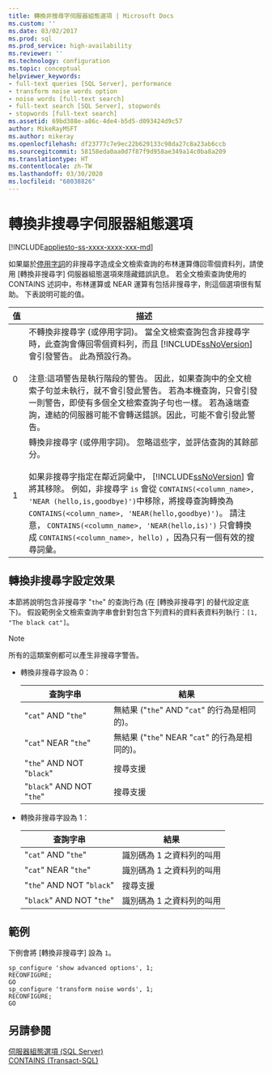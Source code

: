 ```yaml
---
title: 轉換非搜尋字伺服器組態選項 | Microsoft Docs
ms.custom: ''
ms.date: 03/02/2017
ms.prod: sql
ms.prod_service: high-availability
ms.reviewer: ''
ms.technology: configuration
ms.topic: conceptual
helpviewer_keywords:
- full-text queries [SQL Server], performance
- transform noise words option
- noise words [full-text search]
- full-text search [SQL Server], stopwords
- stopwords [full-text search]
ms.assetid: 69bd388e-a86c-4de4-b5d5-d093424d9c57
author: MikeRayMSFT
ms.author: mikeray
ms.openlocfilehash: df23777c7e9ec22b629133c98da27c8a23ab6ccb
ms.sourcegitcommit: 58158eda0aa0d7f87f9d958ae349a14c0ba8a209
ms.translationtype: HT
ms.contentlocale: zh-TW
ms.lasthandoff: 03/30/2020
ms.locfileid: "68038826"
---
```

# <a name="transform-noise-words-server-configuration-option"></a>轉換非搜尋字伺服器組態選項
[!INCLUDE[appliesto-ss-xxxx-xxxx-xxx-md](../../includes/appliesto-ss-xxxx-xxxx-xxx-md.md)]

  如果屬於[停用字詞](../../relational-databases/search/configure-and-manage-stopwords-and-stoplists-for-full-text-search.md)的非搜尋字造成全文檢索查詢的布林運算傳回零個資料列，請使用 [轉換非搜尋字] 伺服器組態選項來隱藏錯誤訊息。 若全文檢索查詢使用的 CONTAINS 述詞中，布林運算或 NEAR 運算有包括非搜尋字，則這個選項很有幫助。 下表說明可能的值。  
  
|值|描述|  
|-----------|-----------------|  
|0|不轉換非搜尋字 (或停用字詞)。 當全文檢索查詢包含非搜尋字時，此查詢會傳回零個資料列，而且 [!INCLUDE[ssNoVersion](../../includes/ssnoversion-md.md)] 會引發警告。 此為預設行為。<br /><br /> 注意:這項警告是執行階段的警告。 因此，如果查詢中的全文檢索子句並未執行，就不會引發此警告。 若為本機查詢，只會引發一則警告，即使有多個全文檢索查詢子句也一樣。 若為遠端查詢，連結的伺服器可能不會轉送錯誤。因此，可能不會引發此警告。|  
|1|轉換非搜尋字 (或停用字詞)。 忽略這些字，並評估查詢的其餘部分。<br /><br /> 如果非搜尋字指定在鄰近詞彙中， [!INCLUDE[ssNoVersion](../../includes/ssnoversion-md.md)] 會將其移除。 例如，非搜尋字 `is` 會從 `CONTAINS(<column_name>, 'NEAR (hello,is,goodbye)')`中移除，將搜尋查詢轉換為 `CONTAINS(<column_name>, 'NEAR(hello,goodbye)')`。 請注意， `CONTAINS(<column_name>, 'NEAR(hello,is)')` 只會轉換成 `CONTAINS(<column_name>, hello)` ，因為只有一個有效的搜尋詞彙。|  
  
## <a name="effects-of-the-transform-noise-words-setting"></a>轉換非搜尋字設定效果  
 本節將說明包含非搜尋字 "`the`" 的查詢行為 (在 [轉換非搜尋字]  的替代設定底下)。  假設範例全文檢索查詢字串會針對包含下列資料的資料表資料列執行：`[1, "The black cat"]`。  
  
> [!NOTE]  
>  所有的這類案例都可以產生非搜尋字警告。  
  
-   轉換非搜尋字設為 0：  
  
    |查詢字串|結果|  
    |------------------|------------|  
    |"`cat`" AND "`the`"|無結果 ("`the`" AND "`cat`" 的行為是相同的)。|  
    |"`cat`" NEAR "`the`"|無結果 ("`the`" NEAR "`cat`" 的行為是相同的)。|  
    |"`the`" AND NOT "`black`"|搜尋支援|  
    |"`black`" AND NOT "`the`"|搜尋支援|  
  
-   轉換非搜尋字設為 1：  
  
    |查詢字串|結果|  
    |------------------|------------|  
    |"`cat`" AND "`the`"|識別碼為 1 之資料列的叫用|  
    |"`cat`" NEAR "`the`"|識別碼為 1 之資料列的叫用|  
    |"`the`" AND NOT "`black`"|搜尋支援|  
    |"`black`" AND NOT "`the`"|識別碼為 1 之資料列的叫用|  
  
## <a name="example"></a>範例  
 下例會將 [轉換非搜尋字]  設為 `1`。  
  
```  
sp_configure 'show advanced options', 1;  
RECONFIGURE;  
GO  
sp_configure 'transform noise words', 1;  
RECONFIGURE;  
GO  
```  
  
## <a name="see-also"></a>另請參閱  
 [伺服器組態選項 &#40;SQL Server&#41;](../../database-engine/configure-windows/server-configuration-options-sql-server.md)   
 [CONTAINS &#40;Transact-SQL&#41;](../../t-sql/queries/contains-transact-sql.md)  
  
  
